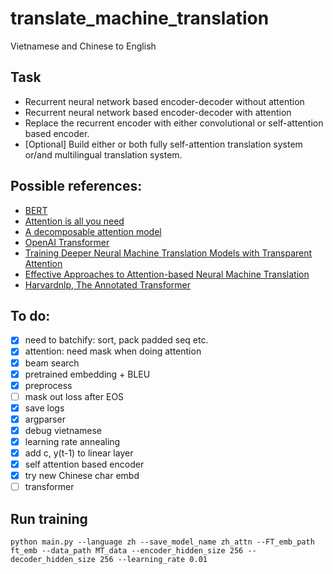 # translate_machine_translation
Vietnamese and Chinese to English 

## Task
- Recurrent neural network based encoder-decoder without attention
- Recurrent neural network based encoder-decoder with attention
- Replace the recurrent encoder with either convolutional or self-attention based encoder.
- [Optional] Build either or both fully self-attention translation system or/and multilingual translation system.

## Possible references:
- [BERT](https://arxiv.org/pdf/1810.04805.pdf)
- [Attention is all you need](https://arxiv.org/pdf/1706.03762.pdf)
- [A decomposable attention model](https://arxiv.org/pdf/1606.01933.pdf)
- [OpenAI Transformer](https://s3-us-west-2.amazonaws.com/openai-assets/research-covers/language-unsupervised/language_understanding_paper.pdf)
- [Training Deeper Neural Machine Translation Models with Transparent Attention](http://aclweb.org/anthology/D18-1338)
- [Effective Approaches to Attention-based Neural Machine Translation](https://arxiv.org/pdf/1508.04025.pdf)
- [Harvardnlp, The Annotated Transformer](http://nlp.seas.harvard.edu/2018/04/03/attention.html)

## To do:
- [x] need to batchify: sort, pack padded seq etc.
- [x] attention: need mask when doing attention
- [x] beam search
- [x] pretrained embedding + BLEU
- [x] preprocess
- [ ] mask out loss after EOS
- [x] save logs
- [x] argparser
- [x] debug vietnamese
- [x] learning rate annealing
- [x] add c, y(t-1) to linear layer
- [x] self attention based encoder
- [x] try new Chinese char embd
- [ ] transformer

## Run training
	python main.py --language zh --save_model_name zh_attn --FT_emb_path ft_emb --data_path MT_data --encoder_hidden_size 256 --decoder_hidden_size 256 --learning_rate 0.01
